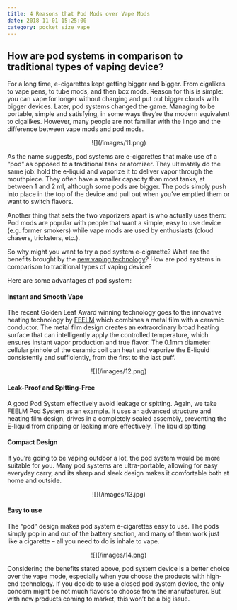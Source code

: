 ```yaml
---
title: 4 Reasons that Pod Mods over Vape Mods
date: 2018-11-01 15:25:00
category: pocket size vape
---
```


## How are pod systems in comparison to traditional types of vaping device?

For a long time, e-cigarettes kept getting bigger and bigger. From cigalikes to vape pens, to tube mods, and then box mods. Reason for this is simple: you can vape for longer without charging and put out bigger clouds with bigger devices. Later, pod systems changed the game. Managing to be portable, simple and satisfying, in some ways they’re the modern equivalent to cigalikes. However, many people are not familiar with the lingo and the difference between vape mods and pod mods.

<center>
![](/images/11.png)
</center>

<!-- more -->

As the name suggests, pod systems are e-cigarettes that make use of a “pod” as opposed to a traditional tank or atomizer. They ultimately do the same job: hold the e-liquid and vaporize it to deliver vapor through the mouthpiece. They often have a smaller capacity than most tanks, at between 1 and 2 ml, although some pods are bigger. The pods simply push into place in the top of the device and pull out when you’ve emptied them or want to switch flavors.

Another thing that sets the two vaporizers apart is who actually uses them: Pod mods are popular with people that want a simple, easy to use device (e.g. former smokers) while vape mods are used by enthusiasts (cloud chasers, tricksters, etc.).

So why might you want to try a pod system e-cigarette? What are the benefits brought by the [new vaping technology](http://www.feelmtech.com/)? How are pod systems in comparison to traditional types of vaping device? 

Here are some advantages of pod system:

#### Instant and Smooth Vape
The recent Golden Leaf Award winning technology goes to the innovative heating technology by [FEELM](http://www.feelmtech.com/) which combines a metal film with a ceramic conductor. The metal film design creates an extraordinary broad heating surface that can intelligently apply the controlled temperature, which ensures instant vapor production and true flavor. The 0.1mm diameter cellular pinhole of the ceramic coil can heat and vaporize the E-liquid consistently and sufficiently, from the first to the last puff.

<center>
![](/images/12.png)
  </center>

#### Leak-Proof and Spitting-Free 
A good Pod System effectively avoid leakage or spitting. Again, we take FEELM Pod System as an example. It uses an advanced structure and heating film design, drives in a completely sealed assembly, preventing the E-liquid from dripping or leaking more effectively. The liquid spitting

#### Compact Design
If you’re going to be vaping outdoor a lot, the pod system would be more suitable for you. Many pod systems are ultra-portable, allowing for easy everyday carry, and its sharp and sleek design makes it comfortable both at home and outside. 

<center>
![](/images/13.jpg)
  </center>

#### Easy to use
The “pod” design makes pod system e-cigarettes easy to use. The pods simply pop in and out of the battery section, and many of them work just like a cigarette – all you need to do is inhale to vape.  

<center>
![](/images/14.png)
  </center>

Considering the benefits stated above, pod system device is a better choice over the vape mode, especially when you choose the products with high-end technology. If you decide to use a closed pod system device, the only concern might be not much flavors to choose from the manufacturer. But with new products coming to market, this won’t be a big issue.
